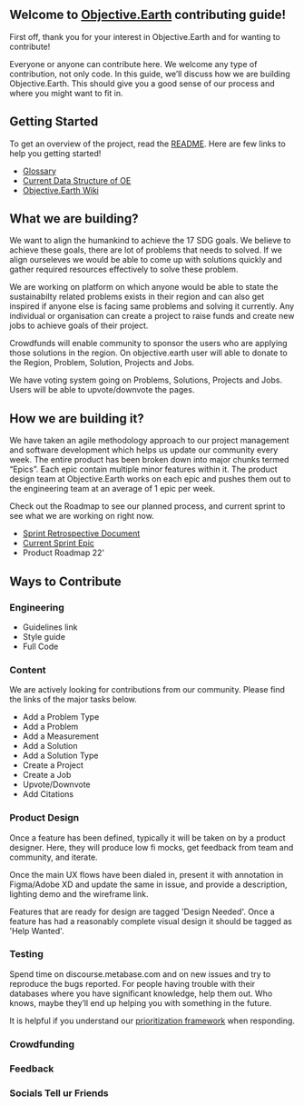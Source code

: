## Welcome to [Objective.Earth](https://objective.earth) contributing guide!

First off, thank you for your interest in Objective.Earth and for wanting to contribute!

Everyone or anyone can contribute here. We welcome any type of contribution, not only code. In this guide, we’ll discuss how we are building Objective.Earth. This should give you a good sense of our process and where you might want to fit in.

## Getting Started

To get an overview of the project, read the [README](https://github.com/Objective-Earth/product-design). Here are few links to help you getting started!

- [Glossary](https://www.notion.so/smartercodes/Glossary-8116fb4bdb1742778c23f69d00852f07)
- [Current Data Structure of OE](https://airtable.com/apphNArQWrEAyg4LY/tbl9VKqryhxIOSroF/viwwJjIwluYer28sp?blocks=hide)
- [Objective.Earth Wiki](https://objective.earth)

## What we are building?

We want to align the humankind to achieve the 17 SDG goals. We believe to achieve these goals, there are lot of problems that needs to solved. If we align ourseleves we would be able to come up with solutions quickly and gather required resources effectively to solve these problem.

We are working on platform on which anyone would be able to state the sustainabilty related problems exists in their region and can also get inspired if anyone else is facing same problems and solving it currently. Any individual or organisation can create a project to raise funds and create new jobs to achieve goals of their project.

Crowdfunds will enable community to sponsor the users who are applying those solutions in the region. On objective.earth user will able to donate to the Region, Problem, Solution, Projects and Jobs.

We have voting system going on Problems, Solutions, Projects and Jobs. Users will be able to upvote/downvote the pages.

## How we are building it?

We have taken an agile methodology approach to our project management and software development which helps us update our community every week. The entire product has been broken down into major chunks termed “Epics”. Each epic contain multiple minor features within it. The product design team at Objective.Earth works on each epic and pushes them out to the engineering team at an average of 1 epic per week.

Check out the Roadmap to see our planned process, and current sprint to see what we are working on right now.

- [Sprint Retrospective Document](https://docs.google.com/document/d/1Oqm5QB0sAFYSp4x0gtbBGqBJlIybHEEB/edit?rtpof=true&sd=true)
- [Current Sprint Epic](https://github.com/Objective-Earth/product-design/issues/30)
- Product Roadmap 22'

## Ways to Contribute

### Engineering

- Guidelines link
- Style guide
- Full Code

### Content

We are actively looking for contributions from our community. Please find the links of the major tasks below.

- Add a Problem Type
- Add a Problem
- Add a Measurement
- Add a Solution
- Add a Solution Type
- Create a Project
- Create a Job
- Upvote/Downvote
- Add Citations

### Product Design

Once a feature has been defined, typically it will be taken on by a product designer. Here, they will produce low fi mocks, get feedback from team and community, and iterate.

Once the main UX flows have been dialed in, present it with annotation in Figma/Adobe XD and update the same in issue, and provide a description, lighting demo and the wireframe link.

Features that are ready for design are tagged 'Design Needed'. Once a feature has had a reasonably complete visual design it should be tagged as 'Help Wanted'.

### Testing

Spend time on discourse.metabase.com and on new issues and try to reproduce the bugs reported. For people having trouble with their databases where you have significant knowledge, help them out. Who knows, maybe they’ll end up helping you with something in the future.

It is helpful if you understand our [prioritization framework](https://github.com/metabase/metabase/wiki/Bug-Prioritization) when responding.

### Crowdfunding

### Feedback

### Socials Tell ur Friends
